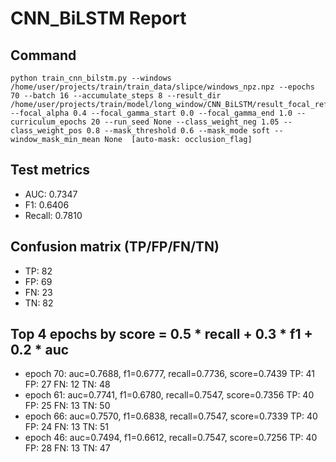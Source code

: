 # CNN_BiLSTM Report

## Command
```
python train_cnn_bilstm.py --windows /home/user/projects/train/train_data/slipce/windows_npz.npz --epochs 70 --batch 16 --accumulate_steps 8 --result_dir /home/user/projects/train/model/long_window/CNN_BiLSTM/result_focal_refine/cw05_fg09 --focal_alpha 0.4 --focal_gamma_start 0.0 --focal_gamma_end 1.0 --curriculum_epochs 20 --run_seed None --class_weight_neg 1.05 --class_weight_pos 0.8 --mask_threshold 0.6 --mask_mode soft --window_mask_min_mean None  [auto-mask: occlusion_flag]
```

## Test metrics
- AUC: 0.7347
- F1: 0.6406
- Recall: 0.7810
## Confusion matrix (TP/FP/FN/TN)
- TP: 82
- FP: 69
- FN: 23
- TN: 82

## Top 4 epochs by score = 0.5 * recall + 0.3 * f1 + 0.2 * auc
- epoch 70: auc=0.7688, f1=0.6777, recall=0.7736, score=0.7439  TP: 41 FP: 27 FN: 12 TN: 48
- epoch 61: auc=0.7741, f1=0.6780, recall=0.7547, score=0.7356  TP: 40 FP: 25 FN: 13 TN: 50
- epoch 66: auc=0.7570, f1=0.6838, recall=0.7547, score=0.7339  TP: 40 FP: 24 FN: 13 TN: 51
- epoch 46: auc=0.7494, f1=0.6612, recall=0.7547, score=0.7256  TP: 40 FP: 28 FN: 13 TN: 47
